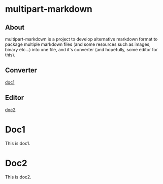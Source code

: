 <!-- [[ markdown multipart-sample.md ]] -->

# multipart-markdown

## About

multipart-markdown is a project to develop alternative markdown format to package multiple markdown files (and some resources such as images, binary etc...) into one file, and it's converter (and hopefully, some editor for this).

## Converter

[doc1](doc1.md)

## Editor

[doc2](doc2.md)


<!-- [[ markdown doc1.md ]] -->

# Doc1

This is doc1.

<!-- [[ markdown doc2.md ]] -->

# Doc2

This is doc2.


